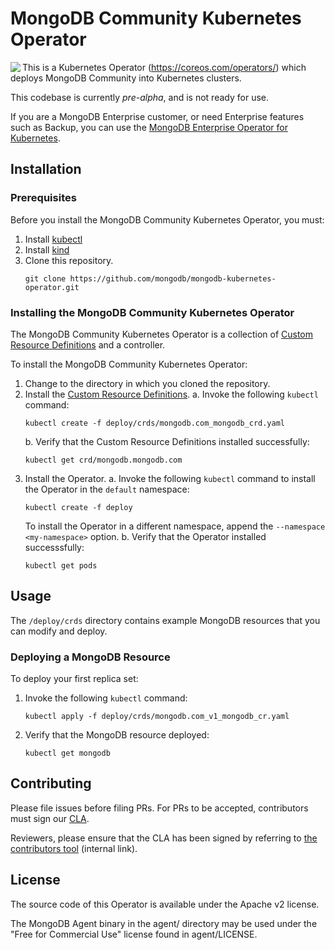 # MongoDB Community Kubernetes Operator #

<img align="left" src="https://mongodb-kubernetes-operator.s3.amazonaws.com/img/Leaf-Forest%402x.png">

This is a Kubernetes Operator (https://coreos.com/operators/) which deploys MongoDB Community into Kubernetes clusters.

This codebase is currently _pre-alpha_, and is not ready for use.

If you are a MongoDB Enterprise customer, or need Enterprise features such as Backup, you can use the [MongoDB Enterprise Operator for Kubernetes](https://github.com/mongodb/mongodb-enterprise-kubernetes).

## Installation

### Prerequisites

Before you install the MongoDB Community Kubernetes Operator, you must:

1. Install [kubectl](https://kubernetes.io/docs/tasks/tools/install-kubectl/)
2. Install [kind](https://kind.sigs.k8s.io/)
3. Clone this repository.
   ```
   git clone https://github.com/mongodb/mongodb-kubernetes-operator.git
   ```

### Installing the MongoDB Community Kubernetes Operator

The MongoDB Community Kubernetes Operator is a collection of [Custom Resource Definitions](https://kubernetes.io/docs/concepts/extend-kubernetes/api-extension/custom-resources/) and a controller.

To install the MongoDB Community Kubernetes Operator:

1. Change to the directory in which you cloned the repository.
2. Install the [Custom Resource Definitions](https://kubernetes.io/docs/concepts/extend-kubernetes/api-extension/custom-resources/).
   a. Invoke the following `kubectl` command:
      ```
      kubectl create -f deploy/crds/mongodb.com_mongodb_crd.yaml
      ```
   b. Verify that the Custom Resource Definitions installed successfully:
      ```
      kubectl get crd/mongodb.mongodb.com
      ```
3. Install the Operator.
   a. Invoke the following `kubectl` command to install the Operator in the `default` namespace:
      ```
      kubectl create -f deploy
      ```
      To install the Operator in a different namespace, append the `--namespace <my-namespace>` option.
   b. Verify that the Operator installed successsfully:
      ```
      kubectl get pods
      ```

## Usage

The `/deploy/crds` directory contains example MongoDB resources that you can modify and deploy.

### Deploying a MongoDB Resource

To deploy your first replica set:

1. Invoke the following `kubectl` command:
   ```
   kubectl apply -f deploy/crds/mongodb.com_v1_mongodb_cr.yaml
   ```
2. Verify that the MongoDB resource deployed:
   ```
   kubectl get mongodb
   ```

## Contributing

Please file issues before filing PRs. For PRs to be accepted, contributors must sign our [CLA](https://www.mongodb.com/legal/contributor-agreement).

Reviewers, please ensure that the CLA has been signed by referring to [the contributors tool](https://contributors.corp.mongodb.com/) (internal link).

## License

The source code of this Operator is available under the Apache v2 license.

The MongoDB Agent binary in the agent/ directory may be used under the "Free for Commercial Use" license found in agent/LICENSE.
